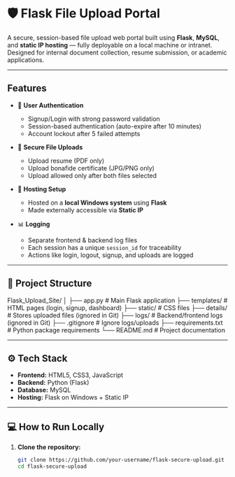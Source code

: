 # 🛡️ Flask File Upload Portal

A secure, session-based file upload web portal built using **Flask**, **MySQL**, and **static IP hosting** — fully deployable on a local machine or intranet. Designed for internal document collection, resume submission, or academic applications.

---

##  Features

- 🔐 **User Authentication**
  - Signup/Login with strong password validation
  - Session-based authentication (auto-expire after 10 minutes)
  - Account lockout after 5 failed attempts

- 📂 **Secure File Uploads**
  - Upload resume (PDF only)
  - Upload bonafide certificate (JPG/PNG only)
  - Upload allowed only after both files selected

- 📡 **Hosting Setup**
  - Hosted on a **local Windows system** using **Flask**
  - Made externally accessible via **Static IP**

- 📊 **Logging**
  - Separate frontend & backend log files
  - Each session has a unique `session_id` for traceability
  - Actions like login, logout, signup, and uploads are logged

---

## 📁 Project Structure

Flask_Upload_Site/
│
├── app.py # Main Flask application
├── templates/ # HTML pages (login, signup, dashboard)
├── static/ # CSS files
├── details/ # Stores uploaded files (ignored in Git)
├── logs/ # Backend/frontend logs (ignored in Git)
├── .gitignore # Ignore logs/uploads
├── requirements.txt # Python package requirements
└── README.md # Project documentation



---

## ⚙️ Tech Stack

- **Frontend:** HTML5, CSS3, JavaScript
- **Backend:** Python (Flask)
- **Database:** MySQL
- **Hosting:** Flask on Windows + Static IP

---

## 💻 How to Run Locally

1. **Clone the repository:**
   ```bash
   git clone https://github.com/your-username/flask-secure-upload.git
   cd flask-secure-upload
